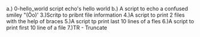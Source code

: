 a.) 0-hello_world script echo's hello world
b.) A script to echo a confused smiley "(Ôo)'
3.)Scritp to pribnt file information
4.)A script to print 2 files with the help of braces
5.)A script tp print last 10 lines of a fles
6.)A script to print first 10 line of a file
7.)TR - Truncate
